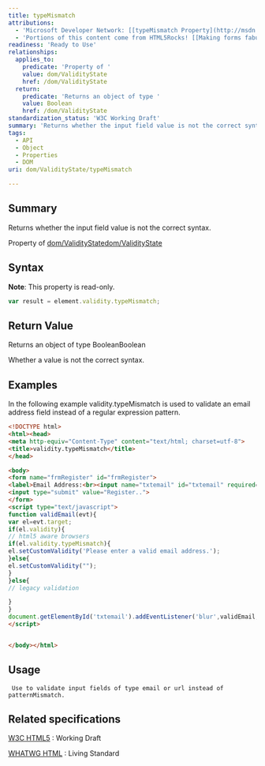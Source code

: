 ```yaml
---
title: typeMismatch
attributions:
  - 'Microsoft Developer Network: [[typeMismatch Property](http://msdn.microsoft.com/en-us/library/ie/hh773366(v=vs.85).aspx) Article]'
  - 'Portions of this content come from HTML5Rocks! [[Making forms fabulous](http://www.html5rocks.com/en/tutorials/forms/html5forms/) article]'
readiness: 'Ready to Use'
relationships:
  applies_to:
    predicate: 'Property of '
    value: dom/ValidityState
    href: /dom/ValidityState
  return:
    predicate: 'Returns an object of type '
    value: Boolean
    href: /dom/ValidityState
standardization_status: 'W3C Working Draft'
summary: 'Returns whether the input field value is not the correct syntax.'
tags:
  - API
  - Object
  - Properties
  - DOM
uri: dom/ValidityState/typeMismatch

---
```

## Summary

Returns whether the input field value is not the correct syntax.

Property of [dom/ValidityState](/dom/ValidityState)[dom/ValidityState](/dom/ValidityState)

## Syntax

**Note**: This property is read-only.

``` js
var result = element.validity.typeMismatch;
```

## Return Value

Returns an object of type BooleanBoolean

Whether a value is not the correct syntax.

## Examples

In the following example validity.typeMismatch is used to validate an email address field instead of a regular expression pattern.

``` html
<!DOCTYPE html>
<html><head>
<meta http-equiv="Content-Type" content="text/html; charset=utf-8">
<title>validity.typeMismatch</title>
</head>

<body>
<form name="frmRegister" id="frmRegister">
<label>Email Address:<br><input name="txtemail" id="txtemail" required="required" type="email"></label>
<input type="submit" value="Register..">
</form>
<script type="text/javascript">
function validEmail(evt){
var el=evt.target;
if(el.validity){
// html5 aware browsers
if(el.validity.typeMismatch){
el.setCustomValidity('Please enter a valid email address.');
}else{
el.setCustomValidity("");
}
}else{
// legacy validation

}
}
document.getElementById('txtemail').addEventListener('blur',validEmail,false);
</script>


</body></html>
```

## Usage

     Use to validate input fields of type email or url instead of patternMismatch.

## Related specifications

[W3C HTML5](http://www.w3.org/TR/html5/)
:   Working Draft

[WHATWG HTML](http://www.whatwg.org/specs/web-apps/current-work/multipage)
:   Living Standard
